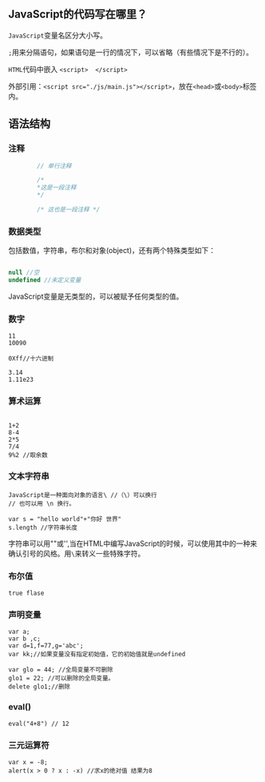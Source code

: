 ## JavaScript的代码写在哪里？

`JavaScript`变量名区分大小写。

`;`用来分隔语句，如果语句是一行的情况下，可以省略（有些情况下是不行的）。

`HTML`代码中嵌入 `<script>  </script>`

外部引用：`<script src="./js/main.js"></script>`，放在`<head>`或`<body>`标签内。

## <p id='m1'>语法结构</p>

### 注释

```JavaScript
        // 单行注释

        /*
        *这是一段注释
        */

        /* 这也是一段注释 */
```

### 数据类型

包括数值，字符串，布尔和对象(object)，还有两个特殊类型如下：

```JavaScript

null //空
undefined //未定义变量

```

JavaScript变量是无类型的，可以被赋予任何类型的值。


### 数字

```
11
10090

0Xff//十六进制

3.14
1.11e23

```

### 算术运算

```

1+2
8-4
2*5
7/4
9%2 //取余数

```

### 文本字符串

```
JavaScript是一种面向对象的语言\ //（\）可以换行
// 也可以用 \n 换行。

var s = "hello world"+"你好 世界"
s.length //字符串长度
```

字符串可以用""或'',当在HTML中编写JavaScript的时候，可以使用其中的一种来确认引号的风格。用`\`来转义一些特殊字符。

### 布尔值

`true flase`

### <p id='m2'>声明变量</p>

```
var a;
var b ,c;
var d=1,f=77,g='abc';
var kk;//如果变量没有指定初始值，它的初始值就是undefined

var glo = 44; //全局变量不可删除
glo1 = 22; //可以删除的全局变量。
delete glo1;//删除

```

### eval()

```
eval("4+8") // 12

```

### 三元运算符

```
var x = -8;
alert(x > 0 ? x : -x) //求x的绝对值 结果为8

```
